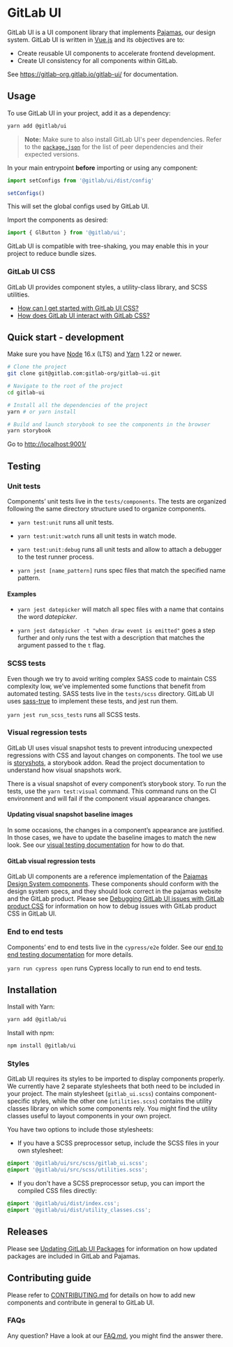 # GitLab UI

GitLab UI is a UI component library that implements [Pajamas](https://design.gitlab.com/), our
design system. GitLab UI is written in [Vue.js](https://vuejs.org) and its objectives are to:

- Create reusable UI components to accelerate frontend development.
- Create UI consistency for all components within GitLab.

See <https://gitlab-org.gitlab.io/gitlab-ui/> for documentation.

## Usage

To use GitLab UI in your project, add it as a dependency:

```sh
yarn add @gitlab/ui
```

> **Note:** Make sure to also install GitLab UI's peer dependencies. Refer to the
> [`package.json`](./package.json) for the list of peer dependencies and their expected versions.

In your main entrypoint **before** importing or using any component:

```javascript
import setConfigs from '@gitlab/ui/dist/config'

setConfigs()
```

This will set the global configs used by GitLab UI.

Import the components as desired:

```javascript
import { GlButton } from '@gitlab/ui';
```

GitLab UI is compatible with tree-shaking, you may enable this in your project to reduce bundle sizes.

### GitLab UI CSS

GitLab UI provides component styles, a utility-class library, and SCSS utilities.

- [How can I get started with GitLab UI CSS?](doc/css.md)
- [How does GitLab UI interact with GitLab CSS?](doc/debugging-gitlab-ui-with-gitlab-css.md)

## Quick start - development

Make sure you have [Node](https://nodejs.org/en/) 16.x (LTS) and [Yarn](https://yarnpkg.com/) 1.22
or newer.

```sh
# Clone the project
git clone git@gitlab.com:gitlab-org/gitlab-ui.git

# Navigate to the root of the project
cd gitlab-ui

# Install all the dependencies of the project
yarn # or yarn install

# Build and launch storybook to see the components in the browser
yarn storybook
```

Go to <http://localhost:9001/>

## Testing

### Unit tests

Components’ unit tests live in the `tests/components`. The tests are organized following the same
directory structure used to organize components.

- `yarn test:unit` runs all unit tests.

- `yarn test:unit:watch` runs all unit tests in watch mode.

- `yarn test:unit:debug` runs all unit tests and allow to attach a debugger to the test runner process.

- `yarn jest [name_pattern]` runs spec files that match the specified name pattern.

#### Examples

- `yarn jest datepicker` will match all spec files with a name that contains the word _datepicker_.

- `yarn jest datepicker -t "when draw event is emitted"` goes a step further and only runs the test
with a description that matches the argument passed to the `t` flag.

### SCSS tests

Even though we try to avoid writing complex SASS code to maintain CSS complexity low, we’ve
implemented some functions that benefit from automated testing. SASS tests live in the `tests/scss`
directory. GitLab UI uses [sass-true](https://www.oddbird.net/true/) to implement these tests, and
jest run them.

`yarn jest run_scss_tests` runs all SCSS tests.

### Visual regression tests

GitLab UI uses visual snapshot tests to prevent introducing unexpected regressions with CSS and
layout changes on components. The tool we use is
[storyshots](https://github.com/storybookjs/storybook/tree/master/addons/storyshots/storyshots-core),
a storybook addon. Read the project documentation to understand how visual snapshots work.

There is a visual snapshot of every component’s storybook story. To run the tests, use the
`yarn test:visual` command. This command runs on the CI environment and will fail if the component
visual appearance changes.

#### Updating visual snapshot baseline images

In some occasions, the changes in a component’s appearance are justified. In those cases, we have to
update the baseline images to match the new look. See our
[visual testing documentation](doc/contributing/visual_testing.md) for how to do that.

#### GitLab visual regression tests

GitLab UI components are a reference implementation of the
[Pajamas Design System components](https://design.gitlab.com/components/status). These components
should conform with the design system specs, and they should look correct in the pajamas website and
the GitLab product. Please see [Debugging GitLab UI issues with GitLab product CSS](doc/debugging-gitlab-ui-with-gitlab-css.md)
for information on how to debug issues with GitLab product CSS in GitLab UI.

### End to end tests

Components’ end to end tests live in the `cypress/e2e` folder. See our
[end to end testing documentation](doc/contributing/end_to_end_test.md) for more details.

`yarn run cypress open` runs Cypress locally to run end to end tests.

## Installation

Install with Yarn:

```sh
yarn add @gitlab/ui
```

Install with npm:

```sh
npm install @gitlab/ui
```

### Styles

GitLab UI requires its styles to be imported to display components properly. We currently have 2
separate stylesheets that both need to be included in your project. The main stylesheet
(`gitlab_ui.scss`) contains component-specific styles, while the other one (`utilities.scss`)
contains the utility classes library on which some components rely. You might find the utility
classes useful to layout components in your own project.

You have two options to include those stylesheets:

- If you have a SCSS preprocessor setup, include the SCSS files in your own stylesheet:

```scss
@import '@gitlab/ui/src/scss/gitlab_ui.scss';
@import '@gitlab/ui/src/scss/utilities.scss';
```

- If you don't have a SCSS preprocessor setup, you can import the compiled CSS files directly:

```css
@import '@gitlab/ui/dist/index.css';
@import '@gitlab/ui/dist/utility_classes.css';
```

## Releases

Please see [Updating GitLab UI Packages](doc/updating-gitlab-ui-packages.md) for information on how
updated packages are included in GitLab and Pajamas.

## Contributing guide

Please refer to [CONTRIBUTING.md](CONTRIBUTING.md) for details on how to add new components and
contribute in general to GitLab UI.

### FAQs

Any question? Have a look at our [FAQ.md](FAQ.md), you might find the answer there.
